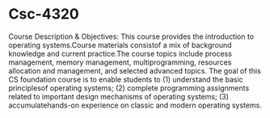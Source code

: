 # Csc-4320

Course Description & Objectives:
This course provides the introduction to operating systems.Course materials consistof a mix of background knowledge and current practice.The course topics include process management, memory management, multiprogramming, resources allocation and management, and selected advanced topics. The goal of this CS foundation course is to enable students to (1) understand the basic principlesof operating systems; (2) complete programming assignments related to important design mechanisms of operating systems; (3) accumulatehands-on experience on classic and modern operating systems.
